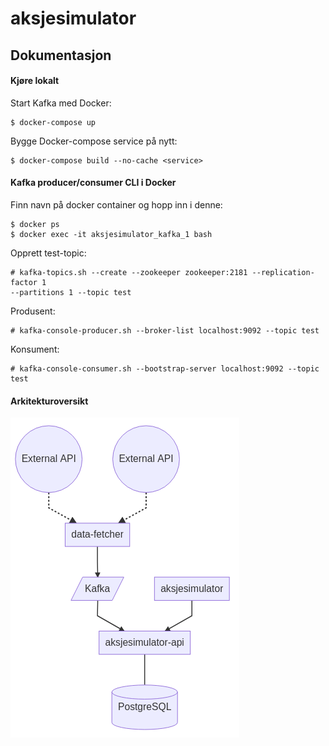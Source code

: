 # aksjesimulator

## Dokumentasjon

#### Kjøre lokalt

Start Kafka med Docker:
```
$ docker-compose up
```

Bygge Docker-compose service på nytt:
```
$ docker-compose build --no-cache <service>
```

#### Kafka producer/consumer CLI i Docker
Finn navn på docker container og hopp inn i denne:
```
$ docker ps
$ docker exec -it aksjesimulator_kafka_1 bash
```
Opprett test-topic:
```
# kafka-topics.sh --create --zookeeper zookeeper:2181 --replication-factor 1
--partitions 1 --topic test
```
Produsent:
```
# kafka-console-producer.sh --broker-list localhost:9092 --topic test
```
Konsument:
```
# kafka-console-consumer.sh --bootstrap-server localhost:9092 --topic test
```

#### Arkitekturoversikt
![Bilde oversikt](./docs/docs/overview.png)